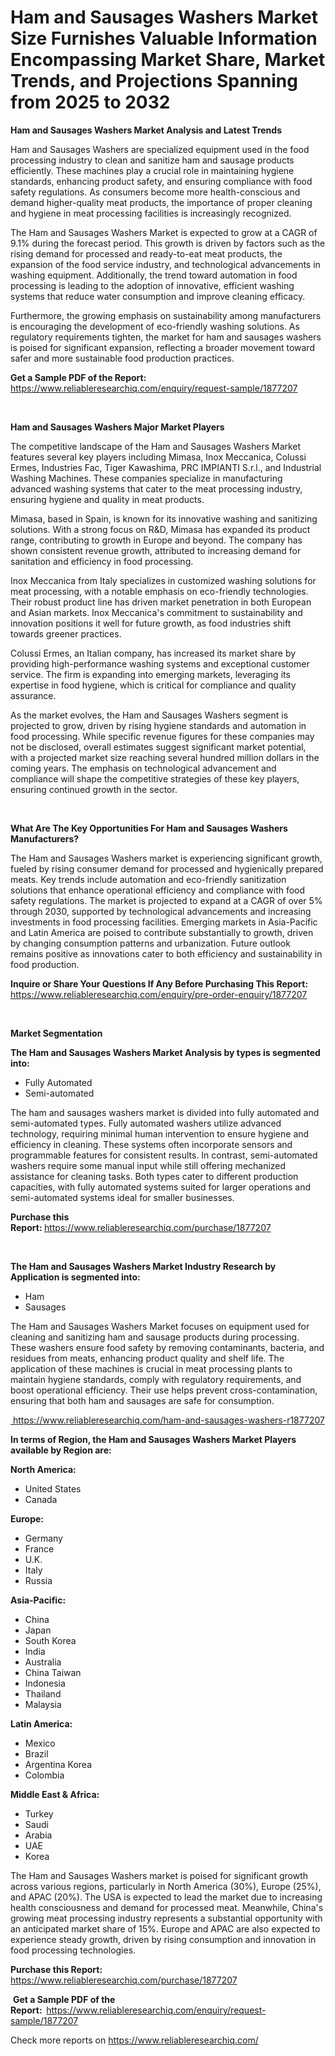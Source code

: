 <p><h1>Ham and Sausages Washers Market Size Furnishes Valuable Information Encompassing Market Share, Market Trends, and Projections Spanning from 2025 to 2032</h1></p><p><strong>Ham and Sausages Washers Market Analysis and Latest Trends</strong></p>
<p><p>Ham and Sausages Washers are specialized equipment used in the food processing industry to clean and sanitize ham and sausage products efficiently. These machines play a crucial role in maintaining hygiene standards, enhancing product safety, and ensuring compliance with food safety regulations. As consumers become more health-conscious and demand higher-quality meat products, the importance of proper cleaning and hygiene in meat processing facilities is increasingly recognized.</p><p>The Ham and Sausages Washers Market is expected to grow at a CAGR of 9.1% during the forecast period. This growth is driven by factors such as the rising demand for processed and ready-to-eat meat products, the expansion of the food service industry, and technological advancements in washing equipment. Additionally, the trend toward automation in food processing is leading to the adoption of innovative, efficient washing systems that reduce water consumption and improve cleaning efficacy.</p><p>Furthermore, the growing emphasis on sustainability among manufacturers is encouraging the development of eco-friendly washing solutions. As regulatory requirements tighten, the market for ham and sausages washers is poised for significant expansion, reflecting a broader movement toward safer and more sustainable food production practices.</p></p>
<p><strong>Get a Sample PDF of the Report:&nbsp;</strong> <a href="https://www.reliableresearchiq.com/enquiry/request-sample/1877207?utm_campaign=2318&utm_medium=2&utm_source=Github&utm_content=ia&utm_term=28022025&utm_id=ham-and-sausages-washers">https://www.reliableresearchiq.com/enquiry/request-sample/1877207</a></p>
<p>&nbsp;</p>
<p><strong>Ham and Sausages Washers Major Market Players</strong></p>
<p><p>The competitive landscape of the Ham and Sausages Washers Market features several key players including Mimasa, Inox Meccanica, Colussi Ermes, Industries Fac, Tiger Kawashima, PRC IMPIANTI S.r.l., and Industrial Washing Machines. These companies specialize in manufacturing advanced washing systems that cater to the meat processing industry, ensuring hygiene and quality in meat products.</p><p>Mimasa, based in Spain, is known for its innovative washing and sanitizing solutions. With a strong focus on R&D, Mimasa has expanded its product range, contributing to growth in Europe and beyond. The company has shown consistent revenue growth, attributed to increasing demand for sanitation and efficiency in food processing.</p><p>Inox Meccanica from Italy specializes in customized washing solutions for meat processing, with a notable emphasis on eco-friendly technologies. Their robust product line has driven market penetration in both European and Asian markets. Inox Meccanica's commitment to sustainability and innovation positions it well for future growth, as food industries shift towards greener practices.</p><p>Colussi Ermes, an Italian company, has increased its market share by providing high-performance washing systems and exceptional customer service. The firm is expanding into emerging markets, leveraging its expertise in food hygiene, which is critical for compliance and quality assurance.</p><p>As the market evolves, the Ham and Sausages Washers segment is projected to grow, driven by rising hygiene standards and automation in food processing. While specific revenue figures for these companies may not be disclosed, overall estimates suggest significant market potential, with a projected market size reaching several hundred million dollars in the coming years. The emphasis on technological advancement and compliance will shape the competitive strategies of these key players, ensuring continued growth in the sector.</p></p>
<p>&nbsp;</p>
<p><strong>What Are The Key Opportunities For Ham and Sausages Washers Manufacturers?</strong></p>
<p><p>The Ham and Sausages Washers market is experiencing significant growth, fueled by rising consumer demand for processed and hygienically prepared meats. Key trends include automation and eco-friendly sanitization solutions that enhance operational efficiency and compliance with food safety regulations. The market is projected to expand at a CAGR of over 5% through 2030, supported by technological advancements and increasing investments in food processing facilities. Emerging markets in Asia-Pacific and Latin America are poised to contribute substantially to growth, driven by changing consumption patterns and urbanization. Future outlook remains positive as innovations cater to both efficiency and sustainability in food production.</p></p>
<p><strong>Inquire or Share Your Questions If Any Before Purchasing This Report:</strong> <a href="https://www.reliableresearchiq.com/enquiry/pre-order-enquiry/1877207?utm_campaign=2318&utm_medium=2&utm_source=Github&utm_content=ia&utm_term=28022025&utm_id=ham-and-sausages-washers">https://www.reliableresearchiq.com/enquiry/pre-order-enquiry/1877207</a></p>
<p>&nbsp;</p>
<p><strong>Market Segmentation</strong></p>
<p><strong>The Ham and Sausages Washers Market Analysis by types is segmented into:</strong></p>
<p><ul><li>Fully Automated</li><li>Semi-automated</li></ul></p>
<p><p>The ham and sausages washers market is divided into fully automated and semi-automated types. Fully automated washers utilize advanced technology, requiring minimal human intervention to ensure hygiene and efficiency in cleaning. These systems often incorporate sensors and programmable features for consistent results. In contrast, semi-automated washers require some manual input while still offering mechanized assistance for cleaning tasks. Both types cater to different production capacities, with fully automated systems suited for larger operations and semi-automated systems ideal for smaller businesses.</p></p>
<p><strong>Purchase this Report:&nbsp;</strong><a href="https://www.reliableresearchiq.com/purchase/1877207?utm_campaign=2318&utm_medium=2&utm_source=Github&utm_content=ia&utm_term=28022025&utm_id=ham-and-sausages-washers">https://www.reliableresearchiq.com/purchase/1877207</a></p>
<p>&nbsp;</p>
<p><strong>The Ham and Sausages Washers Market Industry Research by Application is segmented into:</strong></p>
<p><ul><li>Ham</li><li>Sausages</li></ul></p>
<p><p>The Ham and Sausages Washers Market focuses on equipment used for cleaning and sanitizing ham and sausage products during processing. These washers ensure food safety by removing contaminants, bacteria, and residues from meats, enhancing product quality and shelf life. The application of these machines is crucial in meat processing plants to maintain hygiene standards, comply with regulatory requirements, and boost operational efficiency. Their use helps prevent cross-contamination, ensuring that both ham and sausages are safe for consumption.</p></p>
<p><a href="https://www.reliableresearchiq.com/ham-and-sausages-washers-r1877207?utm_campaign=2318&utm_medium=2&utm_source=Github&utm_content=ia&utm_term=28022025&utm_id=ham-and-sausages-washers">&nbsp;https://www.reliableresearchiq.com/ham-and-sausages-washers-r1877207</a></p>
<p><strong>In terms of Region, the Ham and Sausages Washers Market Players available by Region are:</strong></p>
<p>
    <p> <strong> North America: </strong>
        <ul>
            <li>United States</li>
            <li>Canada</li>
        </ul>
        </p> 
    <p> <strong> Europe: </strong>
        <ul>
            <li>Germany</li>
            <li>France</li>
            <li>U.K.</li>
            <li>Italy</li>
            <li>Russia</li>
        </ul>
        </p> 
    <p> <strong> Asia-Pacific: </strong>
        <ul>
            <li>China</li>
            <li>Japan</li>
            <li>South Korea</li>
            <li>India</li>
            <li>Australia</li>
            <li>China Taiwan</li>
            <li>Indonesia</li>
            <li>Thailand</li>
            <li>Malaysia</li>
        </ul>
        </p> 
    <p> <strong> Latin America: </strong>
        <ul>
            <li>Mexico</li>
            <li>Brazil</li>
            <li>Argentina Korea</li>
            <li>Colombia</li>
        </ul>
        </p> 
    <p> <strong> Middle East & Africa: </strong>
        <ul>
            <li>Turkey</li>
            <li>Saudi</li>
            <li>Arabia</li>
            <li>UAE</li>
            <li>Korea</li>
        </ul>
    </p>
    </p>
<p><p>The Ham and Sausages Washers market is poised for significant growth across various regions, particularly in North America (30%), Europe (25%), and APAC (20%). The USA is expected to lead the market due to increasing health consciousness and demand for processed meat. Meanwhile, China's growing meat processing industry represents a substantial opportunity with an anticipated market share of 15%. Europe and APAC are also expected to experience steady growth, driven by rising consumption and innovation in food processing technologies.</p></p>
<p><strong>Purchase this Report: </strong><a href="https://www.reliableresearchiq.com/purchase/1877207?utm_campaign=2318&utm_medium=2&utm_source=Github&utm_content=ia&utm_term=28022025&utm_id=ham-and-sausages-washers">https://www.reliableresearchiq.com/purchase/1877207</a></p>
<p>&nbsp;<strong>Get a Sample PDF of the Report:&nbsp;&nbsp;</strong><a href="https://www.reliableresearchiq.com/enquiry/request-sample/1877207?utm_campaign=2318&utm_medium=2&utm_source=Github&utm_content=ia&utm_term=28022025&utm_id=ham-and-sausages-washers">https://www.reliableresearchiq.com/enquiry/request-sample/1877207</a></p>
<p><strong></strong></p>
<p>Check more reports on <a href="https://www.reliableresearchiq.com/?utm_campaign=2318&utm_medium=2&utm_source=Github&utm_content=ia&utm_term=28022025&utm_id=ham-and-sausages-washers">https://www.reliableresearchiq.com/</a></p>